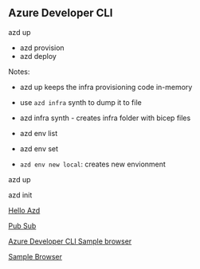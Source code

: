 ## Azure Developer CLI

azd up
* azd provision
* azd deploy
	
Notes:

* azd up keeps the infra provisioning code in-memory
* use ```azd infra``` synth to dump it to file
* azd infra synth - creates infra folder with bicep files
	
* azd env list
* azd env set
* ```azd env new local```: creates new envionment

azd up

azd init


[Hello Azd](https://github.com/Azure-Samples/hello-azd)

[Pub Sub](https://github.com/Azure-Samples/pubsub-dapr-csharp-servicebus)

[Azure Developer CLI Sample browser](https://azure.github.io/awesome-azd/)

[Sample Browser](https://learn.microsoft.com/en-us/samples/browse/?expanded=azure&products=azure-resource-manager)